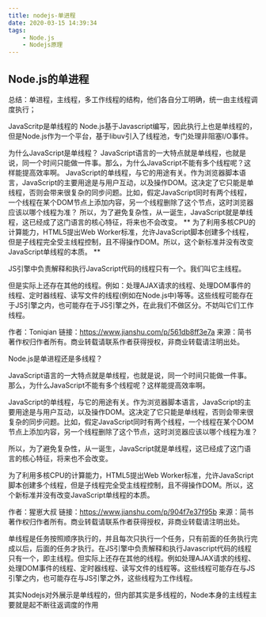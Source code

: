```yaml
---
title: nodejs-单进程
date: 2020-03-15 14:39:34
tags:
    - Node.js
    - Nodejs原理
---
```


## Node.js的单进程

总结：单进程，主线程，多工作线程的结构，他们各自分工明确，统一由主线程调度执行；

JavaScritp是单线程的
Node.js基于Javascript编写，因此执行上也是单线程的，但是Node.js作为一个平台，基于libuv引入了线程池，专门处理非阻塞I/O事件。

为什么JavaScript是单线程？
JavaScript语言的一大特点就是单线程，也就是说，同一个时间只能做一件事。那么，为什么JavaScript不能有多个线程呢？这样能提高效率啊。
JavaScript的单线程，与它的用途有关。作为浏览器脚本语言，JavaScript的主要用途是与用户互动，以及操作DOM。这决定了它只能是单线程，否则会带来很复杂的同步问题。比如，假定JavaScript同时有两个线程，一个线程在某个DOM节点上添加内容，另一个线程删除了这个节点，这时浏览器应该以哪个线程为准？
所以，为了避免复杂性，从一诞生，JavaScript就是单线程，这已经成了这门语言的核心特征，将来也不会改变。
**
为了利用多核CPU的计算能力，HTML5提出Web Worker标准，允许JavaScript脚本创建多个线程，但是子线程完全受主线程控制，且不得操作DOM。所以，这个新标准并没有改变JavaScript单线程的本质。
**

JS引擎中负责解释和执行JavaScript代码的线程只有一个。我们叫它主线程。

但是实际上还存在其他的线程。例如：处理AJAX请求的线程、处理DOM事件的线程、定时器线程、读写文件的线程(例如在Node.js中)等等。这些线程可能存在于JS引擎之内，也可能存在于JS引擎之外，在此我们不做区分。不妨叫它们工作线程。


作者：Toniqian
链接：https://www.jianshu.com/p/561db8ff3e7a
来源：简书
著作权归作者所有。商业转载请联系作者获得授权，非商业转载请注明出处。



Node.js是单进程还是多线程？

JavaScript语言的一大特点就是单线程，也就是说，同一个时间只能做一件事。那么，为什么JavaScript不能有多个线程呢？这样能提高效率啊。

JavaScript的单线程，与它的用途有关。作为浏览器脚本语言，JavaScript的主要用途是与用户互动，以及操作DOM。这决定了它只能是单线程，否则会带来很复杂的同步问题。比如，假定JavaScript同时有两个线程，一个线程在某个DOM节点上添加内容，另一个线程删除了这个节点，这时浏览器应该以哪个线程为准？

所以，为了避免复杂性，从一诞生，JavaScript就是单线程，这已经成了这门语言的核心特征，将来也不会改变。

为了利用多核CPU的计算能力，HTML5提出Web Worker标准，允许JavaScript脚本创建多个线程，但是子线程完全受主线程控制，且不得操作DOM。所以，这个新标准并没有改变JavaScript单线程的本质。

作者：猩崽大叔
链接：https://www.jianshu.com/p/904f7e37f95b
来源：简书
著作权归作者所有。商业转载请联系作者获得授权，非商业转载请注明出处。

单线程是任务按照顺序执行的，并且每次只执行一个任务，只有前面的任务执行完成以后，后面的任务才执行。在JS引擎中负责解释和执行Javascript代码的线程只有一个，即主线程。但实际上还存在其他的线程。例如处理AJAX请求的线程、处理DOM事件的线程、定时器线程、读写文件的线程等。这些线程可能存在与JS引擎之内，也可能存在与JS引擎之外，这些线程为工作线程。

其实Nodejs对外展示是单线程的，但内部其实是多线程的，Node本身的主线程主要就是起不断往返调度的作用
